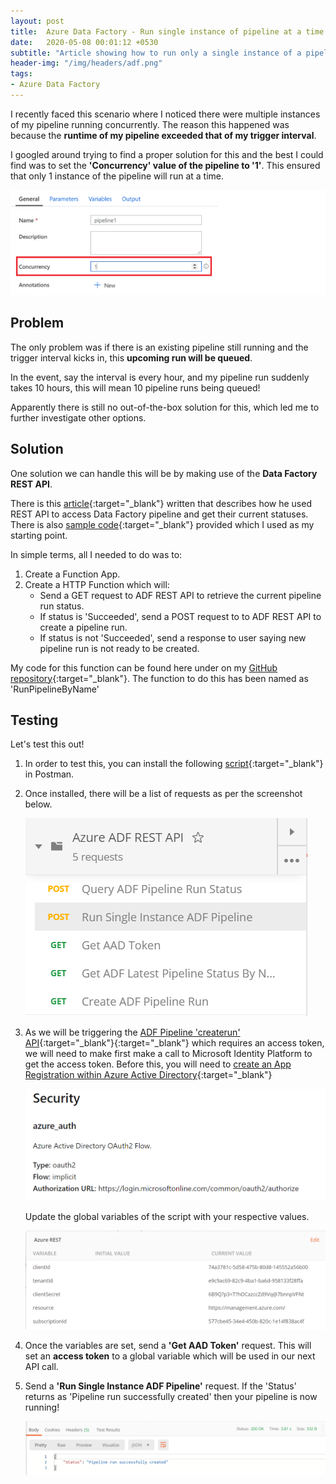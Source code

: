 ```yaml
---
layout: post
title:  Azure Data Factory - Run single instance of pipeline at a time
date:   2020-05-08 00:01:12 +0530
subtitle: "Article showing how to run only a single instance of a pipeline at a time"
header-img: "/img/headers/adf.png"
tags: 
- Azure Data Factory
---
```


I recently faced this scenario where I noticed there were multiple instances of my pipeline running concurrently. The reason this happened was because the **runtime of my pipeline exceeded that of my trigger interval**.

I googled around trying to find a proper solution for this and the best I could find was to set the **'Concurrency' value of the pipeline to '1'**. This ensured that only 1 instance of the pipeline will run at a time.

![Concurrency Setting](/img/posts/2020-05-08-azure-data-factory-single-instance-pipeline/concurrency-setting.png)

## Problem

The only problem was if there is an existing pipeline still running and the trigger interval kicks in, this **upcoming run will be queued**.

In the event, say the interval is every hour, and my pipeline run suddenly takes 10 hours, this will mean 10 pipeline runs being queued!

Apparently there is still no out-of-the-box solution for this, which led me to further investigate other options.

## Solution

One solution we can handle this will be by making use of the **Data Factory REST API**.

There is this [article](https://mrpaulandrew.com/2019/11/21/get-any-azure-data-factory-pipeline-run-status-with-azure-functions/){:target="_blank"} written that describes how he used REST API to access Data Factory pipeline and get their current statuses. There is also [sample code](https://github.com/mrpaulandrew/BlogSupportingContent/blob/master/Get%20Any%20Azure%20Data%20Factory%20Pipeline%20Run%20Status%20with%20Azure%20Functions/PipelineStatusChecker/PipelineStatusChecker/Functions.cs){:target="_blank"} provided which I used as my starting point.

In simple terms, all I needed to do was to:

1. Create a Function App.
2. Create a HTTP Function which will:
    - Send a GET request to ADF REST API to retrieve the current pipeline run status.
    - If status is 'Succeeded', send a POST request to to ADF REST API to create a pipeline run.
    - If status is not 'Succeeded', send a response to user saying new pipeline run is not ready to be created.

My code for this function can be found here under on my [GitHub repository](https://github.com/thebernardlim/azure/tree/master/function-apps/adf-utility/ADF-Utility){:target="_blank"}. The function to do this has been named as 'RunPipelineByName'

## Testing

Let's test this out!

1. In order to test this, you can install the following [script](https://github.com/thebernardlim/azure/tree/master/function-apps/adf-utility/ADF-Utility){:target="_blank"} in Postman.
2. Once installed, there will be a list of requests as per the screenshot below.

    ![Postman Script Overview](/img/posts/2020-05-08-azure-data-factory-single-instance-pipeline/postman-script-overview.PNG)

3. As we will be triggering the [ADF Pipeline 'createrun' API](https://docs.microsoft.com/en-us/rest/api/datafactory/pipelines/createrun){:target="_blank"}{:target="_blank"} which requires an access token, we will need to make first make a call to Microsoft Identity Platform to get the access token. Before this, you will need to [create an App Registration within Azure Active Directory](https://docs.microsoft.com/en-us/azure/active-directory/develop/quickstart-register-app){:target="_blank"}

    ![Pipeline Security](/img/posts/2020-05-08-azure-data-factory-single-instance-pipeline/adf-pipeline-security.PNG)

    Update the global variables of the script with your respective values.

    ![Postman Variables](/img/posts/2020-05-08-azure-data-factory-single-instance-pipeline/postman-variables.PNG)

4. Once the variables are set, send a  **'Get AAD Token'**  request. This will set an **access token** to a global variable which will be used in our next API call.

5. Send a **'Run Single Instance ADF Pipeline'** request. If the 'Status' returns as 'Pipeline run successfully created' then your pipeline is now running!

    ![Pipeline Run Created](/img/posts/2020-05-08-azure-data-factory-single-instance-pipeline/postman-successful-response.PNG)
